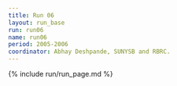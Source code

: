 ```yaml
---
title: Run 06
layout: run_base
run: run06
name: run06
period: 2005-2006
coordinator: Abhay Deshpande, SUNYSB and RBRC.
---
```

{% include run/run_page.md %}
